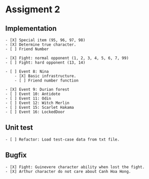 # Assigment 2

## Implementation

    - [X] Special item (95, 96, 97, 98)
    - [X] Determine true character.
    - [ ] Friend Number

    - [X] Fight: normal opponent (1, 2, 3, 4, 5, 6, 7, 99)
    - [ ] Fight: hard opponent (13, 14)

    - [ ] Event 8: Nina
        - [X] Basic infrastructure.
        - [ ] Friend number function

    - [X] Event 9: Durian forest
    - [ ] Event 10: Antidote
    - [ ] Event 11: Odin
    - [ ] Event 12: Witch Merlin
    - [ ] Event 15: Scarlet Hakama
    - [ ] Event 16: LockedDoor

## Unit test

    - [ ] Refactor: Load test-case data from txt file.

## Bugfix

    - [X] Fight: Guinevere character ability when lost the fight.
    - [X] Arthur character do not care about Canh Hoa Hong.
